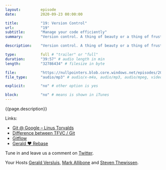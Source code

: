 ```yaml
---
layout:         episode
date: 			2020-09-23 00:00:00

title: 			"19: Version Control"
url:            "19"
subtitle: 		"Manage your code efficiently"
summary: 		"Version control. A thing of beauty or a thing of frustration? Or maybe even both. In this episode, we try to demystify some of the things around Git, share our war stories of yesteryear and try to make sense of why everyone should be using it."

description: 	"Version control. A thing of beauty or a thing of frustration? Or maybe even both. In this episode, we try to demystify some of the things around Git, share our war stories of yesteryear and try to make sense of why everyone should be using it."

type:			full # "trailer" or "full"
duration: 		"39:57" # audio length in min
length: 		"32786434" # filesize in byte

file: 			"https://nullpointers.blob.core.windows.net/episodes/20200923_VersionControl_mono.mp3"
file_type: 		"audio/mp3" # audio/x-m4a, audio/mp3, audio/mpeg, video/quicktime, video/mp4, video/x-m4v, application/pdf, and document/x-epub

explicit: 		"no" # other option is yes

block: 			"no" # means is shown in iTunes
---
```


{{page.description}}

Links:


- [Git @ Google – Linus Torvalds](https://www.youtube.com/watch?v=4XpnKHJAok8)
- [Difference between TFVC / Git](https://docs.microsoft.com/en-us/azure/devops/repos/tfvc/comparison-git-tfvc?view=azure-devops)
- [Gitflow](https://www.atlassian.com/git/tutorials/comparing-workflows/gitflow-workflow)
- [Gerald ❤️ Rebase](https://blog.verslu.is/git/git-rebase/)

Tune in and leave us a comment on [Twitter](https://twitter.com/nullpointersio).

Your Hosts [Gerald Versluis](https://twitter.com/jfversluis), [Mark Allibone](https://twitter.com/mallibone) and [Steven Thewissen](https://twitter.com/devnl).

